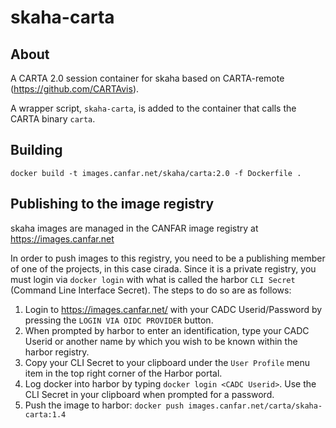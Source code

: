 # skaha-carta

## About

A CARTA 2.0 session container for skaha based on CARTA-remote (https://github.com/CARTAvis).

A wrapper script, `skaha-carta`, is added to the container that calls the CARTA binary `carta`.

## Building

```
docker build -t images.canfar.net/skaha/carta:2.0 -f Dockerfile .
```

## Publishing to the image registry

skaha images are managed in the CANFAR image registry at https://images.canfar.net

In order to push images to this registry, you need to be a publishing member of one of the projects, in this case cirada.  Since it is a private registry, you must login via `docker login` with what is called the harbor `CLI Secret` (Command Line Interface Secret).  The steps to do so are as follows:

1. Login to https://images.canfar.net/ with your CADC Userid/Password by pressing the `LOGIN VIA OIDC PROVIDER` button.
1. When prompted by harbor to enter an identification, type your CADC Userid or another name by which you wish to be known within the harbor registry.
1. Copy your CLI Secret to your clipboard under the `User Profile` menu item in the top right corner of the Harbor portal.
1. Log docker into harbor by typing `docker login <CADC Userid>`.  Use the CLI Secret in your clipboard when prompted for a password.
1. Push the image to harbor:  `docker push images.canfar.net/carta/skaha-carta:1.4`
